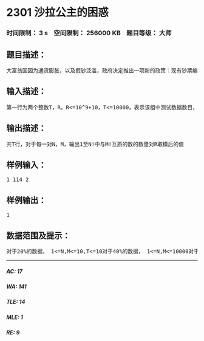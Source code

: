 # 2301 沙拉公主的困惑   
### 时间限制： 3 s&nbsp;&nbsp;&nbsp;&nbsp;空间限制： 256000 KB&nbsp;&nbsp;&nbsp;&nbsp;题目等级： 大师  
## 题目描述：  

<pre>
大富翁国因为通货膨胀，以及假钞泛滥，政府决定推出一项新的政策：现有钞票编号范围为1到N的阶乘，但是，政府只发行编号与M!互质的钞票。房地产第一大户沙拉公主决定预测一下大富翁国现在所有真钞票的数量。现在，请你帮助沙拉公主解决这个问题，由于可能张数非常大，你只需计算出对R取模后的答案即可。R是一个合数。
</pre>
  
  
## 输入描述：  

<pre>
第一行为两个整数T，R。R<=10^9+10，T<=10000，表示该组中测试数据数目，R为模,后面T行，每行一对整数N，M，见题目描述
</pre>
  
  
## 输出描述：  

<pre>
共T行，对于每一对N，M，输出1至N!中与M!互质的数的数量对R取模后的值
</pre>
  
  
## 样例输入：  

<pre>
1 114 2
</pre>
  
  
## 样例输出：  

<pre>
1
</pre>
  
  
## 数据范围及提示：  

<pre>
对于20%的数据， 1<=N,M<=10,T<=10对于40%的数据， 1<=N,M<=10000对于80%的数据， 1<=N,M<=1000000对于100%的数据，1<=N,M<=10000000
</pre>
  
  
***  

##### AC: 17  
##### WA: 141  
##### TLE: 14  
##### MLE: 1  
##### RE: 9  
